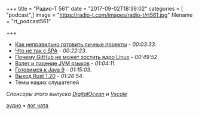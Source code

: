+++
title = "Радио-Т 561"
date = "2017-09-02T18:39:02"
categories = [ "podcast",]
image = "https://radio-t.com/images/radio-t/rt561.jpg"
filename = "rt_podcast561"

+++

- [Как неправильно готовить личные проекты](https://elsyms.com/the-art-of-over-engineering-your-side-projects/) - *00:03:33*.
- [Что не так с SPA](https://medium.freecodecamp.org/why-i-hate-your-single-page-app-f08bb4ff9134?gi=dbfc70243139) - *00:22:23*.
- [Почему GitHub не может хостить ядро Linux](https://habrahabr.ru/post/336470/) - *00:49:52*.
- [Взлет и падение JVM языков](https://blog.frankel.ch/rise-fall-jvm-languages/) - *01:04:11*.
- [Готовимся к Java 9](https://habrahabr.ru/company/jugru/blog/336864/) - *01:15:03*.
- [Выход Rust 1.20](https://blog.rust-lang.org/2017/08/31/Rust-1.20.html) - *01:26:54*.
- Темы наших слушателей

*Спонсоры этого выпуска [DigitalOcean](https://www.digitalocean.com) и [Vscale](http://bit.ly/radio-t_vscale)*

[аудио](http://cdn.radio-t.com/rt_podcast561.mp3) • [лог чата](http://chat.radio-t.com/logs/radio-t-561.html)
<audio src="http://cdn.radio-t.com/rt_podcast561.mp3" preload="none"></audio>
